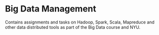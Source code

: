 # Big Data Management

Contains assignments and tasks on Hadoop, Spark, Scala, Mapreduce and other data distributed tools as part of the Big Data course and NYU. 

